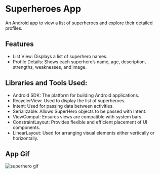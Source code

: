# Superheroes App
An Android app to view a list of superheroes and explore their detailed profiles.

## Features
- List View: Displays a list of superhero names.
- Profile Details: Shows each superhero’s name, age, description, strengths, weaknesses, and image.

## Libraries and Tools Used:
- Android SDK: The platform for building Android applications.
- RecyclerView: Used to display the list of superheroes.
- Intent: Used for passing data between activities.
- Serializable: Allows SuperHero objects to be passed with Intent.
- ViewCompat: Ensures views are compatible with system bars.
- ConstraintLayout: Provides flexible and efficient placement of UI components.
- LinearLayout: Used for arranging visual elements either vertically or horizontally.

## App Gif

![superhero gif](https://github.com/user-attachments/assets/09aa13c9-b64b-491f-878a-7fe794e28414)


